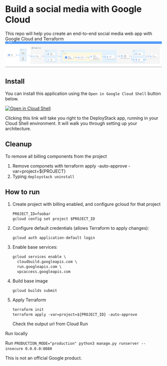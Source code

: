 # Build a social media with Google Cloud

This repo will help you create an end-to-end social media web app with Google Cloud and Terraform
![architecture](architecture.png)

## Install
You can install this application using the `Open in Google Cloud Shell` button 
below. 

<a href="https://ssh.cloud.google.com/cloudshell/editor?cloudshell_git_repo=https://github.com/chrislevn/pet-social-media-django-gcp&shellonly=true&cloudshell_image=gcr.io/ds-artifacts-cloudshell/deploystack_custom_image" target="_new">
    <img alt="Open in Cloud Shell" src="https://gstatic.com/cloudssh/images/open-btn.svg">
</a>

Clicking this link will take you right to the DeployStack app, running in your 
Cloud Shell environment. It will walk you through setting up your architecture.  

## Cleanup 
To remove all billing components from the project
1. Remove componets with terraform apply -auto-approve -var=project=${PROJECT}
2. Typing `deploystack uninstall`

## How to run 
1. Create project with billing enabled, and configure gcloud for that project

   ```
   PROJECT_ID=foobar
   gcloud config set project $PROJECT_ID
   ```

2. Configure default credentials (allows Terraform to apply changes):

   ```
   gcloud auth application-default login
   ```

3. Enable base services:

   ```
   gcloud services enable \
     cloudbuild.googleapis.com \
     run.googleapis.com \
     vpcaccess.googleapis.com
   ```

4. Build base image

   ```
   gcloud builds submit
   ```

5. Apply Terraform

   ```
   terraform init
   terraform apply -var=project=${PROJECT_ID} -auto-approve
   ```

   Check the output url from Cloud Run

Run locally

Run ``PRODUCTION_MODE="production" python3 manage.py runserver --insecure 0.0.0.0:8080``

This is not an official Google product.
